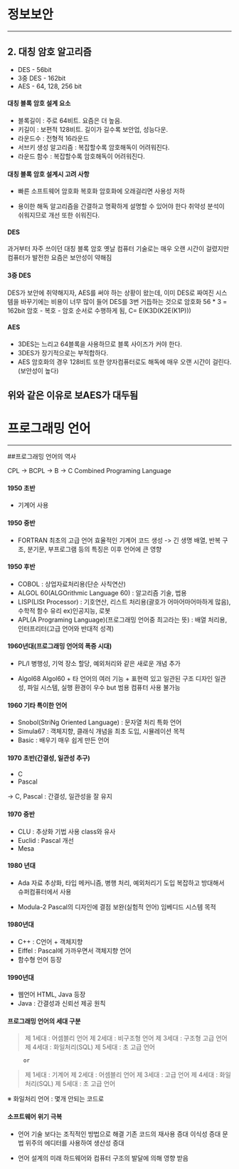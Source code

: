 # 정보보안
------------


## 2. 대칭 암호 알고리즘

* DES - 56bit
* 3중 DES - 162bit
* AES - 64, 128, 256 bit


#### 대칭 블록 암호 설계 요소

* 블록길이 : 주로 64비트. 요즘은 더 높음.
* 키길이 : 보편적 128비트. 길이가 길수록 보안업, 성능다운.
* 라운드수 : 전형적 16라운드
* 서브키 생성 알고리즘 : 복잡할수록 암호해독이 어려워진다.
* 라운드 함수 : 복잡할수록 암호해독이 어려워진다.


#### 대칭 블록 암호 설계시 고려 사항
* 빠른 소프트웨어 암호화 복호화
 암호화에 오래걸리면 사용성 저하

* 용이한 해독
 알고리즘을 간결하고 명확하게 설명할 수 있어야 한다
 취약성 분석이 쉬워지므로 개선 또한 쉬워진다.


#### DES

 과거부터 자주 쓰이던 대칭 블록 암호
 옛날 컴퓨터 기술로는 매우 오랜 시간이 걸렸지만 컴퓨터가 발전한 요즘은 보안성이 약해짐
 


#### 3중 DES

 DES가 보안에 취약해지자, AES를 써야 하는 상황이 왔는데, 이미 DES로 짜여진 시스템을 바꾸기에는 비용이 너무 많이 들어 DES를 3번 거듭하는 것으로 암호화
56 * 3 = 162bit
암호 - 복호 - 암호 순서로 수행하게 됨, C= E(K3D(K2E(K1P)))


#### AES

* 3DES는 느리고 64블록을 사용하므로 블록 사이즈가 커야 한다.
* 3DES가 장기적으로는 부적합하다.
* AES 암호화의 경우 128비트 또한 양자컴퓨터로도 해독에 매우 오랜 시간이 걸린다. (보안성이 높다)

 위와 같은 이유로 보AES가 대두됨
------------



# 프로그래밍 언어
------------


##프로그래밍 언어의 역사

CPL -> BCPL -> B -> C
Combined Programing Language


#### 1950 초반

* 기계어 사용


#### 1950 중반

* FORTRAN
 최초의 고급 언어
 효율적인 기계어 코드 생성 -> 긴 생명
 배열, 반복 구조, 분기문, 부프로그램 등의 특징은 이후 언어에 큰 영향


#### 1950 후반

* COBOL : 상업자료처리용(단순 사칙연산)
* ALGOL 60(ALGOrithmic Language 60) : 알고리즘 기술, 법용
* LISP(LISt Processor) : 기호연산, 리스트 처리용(괄호가 어마어마어마하게 많음), 수학적 함수 유리 ex)인공지능, 로봇
* APL(A Programing Language)(프로그래밍 언어중 최고라는 뜻) : 배열 처리용, 인터프리터(고급 언어와 반대적 성격)


#### 1960년대(프로그래밍 언어의 폭증 시대)

* PL/I
 병행성, 기억 장소 할당, 예외처리와 같은 새로운 개념 추가

* Algol68
 Algol60 + 타 언어의 여러 기능 + 표현력 있고 일관된 구조
 디자인 일관성, 파일 시스템, 실행 환경이 우수 but 범용 컴퓨터 사용 불가능

#### 1960 기타 특이한 언어

* Snobol(StriNg Oriented Language) : 문자열 처리 특화 언어
* Simula67 : 객체지향, 클래식 개념을 최초 도입, 시뮬레이션 목적
* Basic : 배우기 매우 쉽게 만든 언어


#### 1970 초반(간결성, 일관성 추구)

* C
* Pascal

-> C, Pascal : 간결성, 일관성을 잘 유지


#### 1970 중반

* CLU : 추상화 기법 사용 class와 유사
* Euclid : Pascal 개선
* Mesa


#### 1980 년대

* Ada
 자료 추상화, 타입 메커니즘, 병행 처리, 예외처리기 도입
 복잡하고 방대해서 슈퍼컴퓨터에서 사용

* Modula-2
 Pascal의 디자인에 결점 보완(실험적 언어)
 임베디드 시스템 목적


#### 1980년대

* C++ : C언어 + 객체지향
* Eiffel : Pascal에 가까우면서 객체지향 언어
* 함수형 언어 등장


#### 1990년대

* 웹언어 HTML, Java 등장
* Java : 간결성과 신뢰선 제공 원칙


#### 프로그래밍 언어의 세대 구분

> 제 1세대 : 어셈블리 언어
> 제 2세대 : 비구조형 언어
> 제 3세대 : 구조형 고급 언어
> 제 4세대 : 화일처리(SQL)
> 제 5세대 : 초 고급 언어

         or

> 제 1세대 : 기계어
> 제 2세대 : 어셈블리 언어
> 제 3세대 : 고급 언어
> 제 4세대 : 화일처리(SQL)
> 제 5세대 : 초 고급 언어

※ 화일처리 언어 : 몇개 안되는 코드로 


#### 소프트웨어 위기 극복

* 언어 기술 보다는 조직적인 방법으로 해결
 기존 코드의 재사용 증대
 이식성 증대
 문법 위주의 에디터를 사용하여 생산성 증대

* 언어 설계의 미래
 하드웨어와 컴퓨터 구조의 발달에 의해 영향 받음



